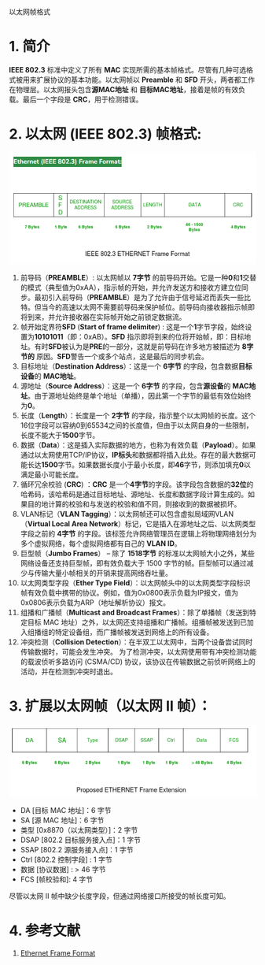 <section id="title">以太网帧格式</section>

# 1. 简介

**IEEE 802.3** 标准中定义了所有 **MAC** 实现所需的基本帧格式。尽管有几种可选格式被用来扩展协议的基本功能。以太网帧以 **Preamble** 和 **SFD** 开头，两者都工作在物理层。以太网报头包含**源MAC地址** 和 **目标MAC地址**，接着是帧的有效负载。最后一个字段是 **CRC**，用于检测错误。

# 2. 以太网 (IEEE 802.3) 帧格式:

![](Firgure1_1.png)

1. 前导码（**PREAMBLE**）: 以太网帧以 **7字节** 的前导码开始。它是一种**0**和**1**交替的模式（典型值为0xAA），指示帧的开始，并允许发送方和接收方建立位同步。最初引入前导码（**PREAMBLE**）是为了允许由于信号延迟而丢失一些比特。但当今的高速以太网不需要前导码来保护帧位。前导码向接收器指示帧即将到来，并允许接收器在实际帧开始之前锁定数据流。
2. 帧开始定界符**SFD** (**Start of frame delimiter**) : 这是一个**1**字节字段，始终设置为**10101011**（即：0xAB）。**SFD** 指示即将到来的位将开始帧，即：目标地址。有时**SFD**被认为是**PRE**的一部分，这就是前导码在许多地方被描述为 **8字节的** 原因。**SFD**警告一个或多个站点，这是最后的同步机会。
3. 目标地址（**Destination Address**）：这是一个 **6字节** 的字段，包含数据**目标设备**的 **MAC地址**。
4. 源地址（**Source Address**）：这是一个 **6字节** 的字段，包含**源设备**的 **MAC地址**。由于源地址始终是单个地址（单播），因此第一个字节的最低有效位始终为**0**。
5. 长度（**Length**）：长度是一个 **2字节** 的字段，指示整个以太网帧的长度。这个16位字段可以容纳0到65534之间的长度值，但由于以太网自身的一些限制，长度不能大于**1500**字节。
6. 数据（**Data**）：这是插入实际数据的地方，也称为有效负载（**Payload**）。如果通过以太网使用TCP/IP协议，**IP标头**和数据都将插入此处。存在的最大数据可能长达**1500**字节。如果数据长度小于最小长度，即**46**字节，则添加填充**0**以满足最小可能长度。
7. 循环冗余校验 (**CRC**) ：**CRC** 是一个**4字节**的字段。该字段包含数据的**32位**的哈希码，该哈希码是通过目标地址、源地址、长度和数据字段计算生成的。如果目的地计算的校验和与发送的校验和值不同，则接收到的数据被损坏。
8. VLAN标记（**VLAN Tagging**）：以太网帧还可以包含虚拟局域网VLAN（**Virtual Local Area Network**）标记，它是插入在源地址之后、以太网类型字段之前的 **4字节** 的字段。该标签允许网络管理员在逻辑上将物理网络划分为多个虚拟网络，每个虚拟网络都有自己的 **VLAN ID**。
9. 巨型帧（**Jumbo Frames**） – 除了 **1518字节** 的标准以太网帧大小之外，某些网络设备还支持巨型帧，即有效负载大于 1500 字节的帧。巨型帧可以通过减少与传输大量小帧相关的开销来提高网络吞吐量。
10. 以太网类型字段（**Ether Type Field**）：以太网帧头中的以太网类型字段标识帧有效负载中携带的协议。例如，值为0x0800表示负载为IP报文，值为0x0806表示负载为ARP（地址解析协议）报文。
11. 组播和广播帧（**Multicast and Broadcast Frames**）：除了单播帧（发送到特定目标 MAC 地址）之外，以太网还支持组播和广播帧。组播帧被发送到已加入组播组的特定设备组，而广播帧被发送到网络上的所有设备。
12. 冲突检测（**Collision Detection**）：在半双工以太网中，当两个设备尝试同时传输数据时，可能会发生冲突。 为了检测冲突，以太网使用带有冲突检测功能的载波侦听多路访问 (CSMA/CD) 协议，该协议在传输数据之前侦听网络上的活动，并在检测到冲突时退出。

# 3. 扩展以太网帧（以太网 II 帧）：

![](Figure1_2.png)

* DA [目标 MAC 地址]：6 字节 
* SA [源 MAC 地址]：6 字节 
* 类型 [0x8870（以太网类型）]：2 字节 
* DSAP [802.2 目标服务接入点]：1 字节 
* SSAP [802.2 源服务接入点]：1 字节 
* Ctrl [802.2 控制字段] : 1 字节 
* 数据 [协议数据] : > 46 字节 
* FCS [帧校验和]: 4 字节 
  
尽管以太网 II 帧中缺少长度字段，但通过网络接口所接受的帧长度可知。

# 4. 参考文献

1. [Ethernet Frame Format](https://www.geeksforgeeks.org/ethernet-frame-format/)
